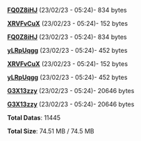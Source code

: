 [**FQ0Z8iHJ**](/data/FQ0Z8iHJ.txt) (23/02/23 - 05:24)- 834 bytes

[**XRVFvCuX**](/data/XRVFvCuX.txt) (23/02/23 - 05:24)- 152 bytes

[**FQ0Z8iHJ**](/data/FQ0Z8iHJ.txt) (23/02/23 - 05:24)- 834 bytes

[**yLRpUqgg**](/data/yLRpUqgg.txt) (23/02/23 - 05:24)- 452 bytes

[**XRVFvCuX**](/data/XRVFvCuX.txt) (23/02/23 - 05:24)- 152 bytes

[**yLRpUqgg**](/data/yLRpUqgg.txt) (23/02/23 - 05:24)- 452 bytes

[**G3X13zzy**](/data/G3X13zzy.txt) (23/02/23 - 05:24)- 20646 bytes

[**G3X13zzy**](/data/G3X13zzy.txt) (23/02/23 - 05:24)- 20646 bytes

**Total Datas**: 11445

**Total Size**: 74.51 MB / 74.5 MB